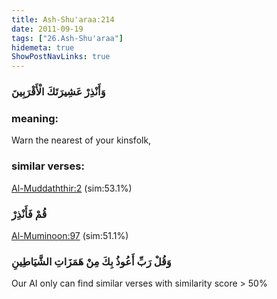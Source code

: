 ```yaml
---
title: Ash-Shu'araa:214
date: 2011-09-19
tags: ["26.Ash-Shu'araa"]
hidemeta: true 
ShowPostNavLinks: true 
---
```

### وَأَنْذِرْ عَشِيرَتَكَ الْأَقْرَبِينَ
### meaning: 
Warn the nearest of your kinsfolk,
### similar verses: 

[Al-Muddaththir:2](/74/2) (sim:53.1%)

### قُمْ فَأَنْذِرْ

[Al-Muminoon:97](/23/97) (sim:51.1%)

### وَقُلْ رَبِّ أَعُوذُ بِكَ مِنْ هَمَزَاتِ الشَّيَاطِينِ

Our AI only can find similar verses with similarity score > 50% 


